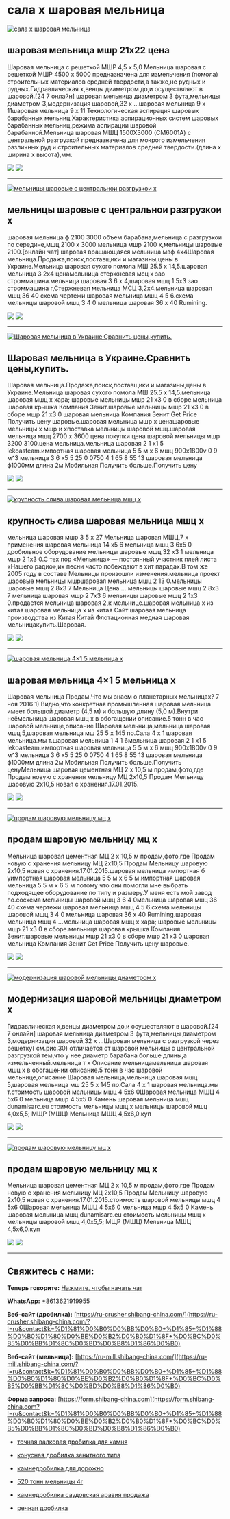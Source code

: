 # сала х шаровая мельница

<a href="https://swt.shibang-china.com/?l=ru&img&k=%D1%81%D0%B0%D0%BB%D0%B0+%D1%85+%D1%88%D0%B0%D1%80%D0%BE%D0%B2%D0%B0%D1%8F+%D0%BC%D0%B5%D0%BB%D1%8C%D0%BD%D0%B8%D1%86%D0%B0" target="_blank">![сала х шаровая мельница](http://static.shibang-china.com/all-800x300/134.jpg)</a>

## шаровая мельница мшр 21х22 цена
Шаровая мельница с решеткой МШР 4,5 х 5,0 Мельница шаровая с решеткой МШР 4500 х 5000 предназначена для измельчения (помола) строительных материалов средней твердости,а также,не рудных и рудных.Гидравлическая х,венцы диаметром до,и осуществляют в шаровой.[24 7 онлайн] шаровая мельница диаметром 3 фута,мельницы диаметром 3,модернизация шаровой,32 х …шаровая мельница 9 х 11шаровая мельница 9 х 11 Технологическая аспирация шаровых барабанных мельниц Характеристика аспирационных систем шаровых барабанных мельниц.режима аспирации шаровой барабанной.Мельница шаровая МШЦ 1500Х3000 (СМ6001А) с центральной разгрузкой предназначена для мокрого измельчения различных руд и строительных материалов средней твердости.(длина х ширина х высота),мм.


<a href="https://whatsapp.shibangsoft.com/WhatsApp.php" target="_blank" title="WhatsApp">![](http://static.shibang-china.com/icon/whatsapp.png)</a> <a href="https://swt.shibang-china.com/?l=ru&icon&k=%D1%81%D0%B0%D0%BB%D0%B0+%D1%85+%D1%88%D0%B0%D1%80%D0%BE%D0%B2%D0%B0%D1%8F+%D0%BC%D0%B5%D0%BB%D1%8C%D0%BD%D0%B8%D1%86%D0%B0" target="_blank">![](http://static.shibang-china.com/icon/chat-ru.png)</a>

---

<a href="https://swt.shibang-china.com/?l=ru&img&k=%D1%81%D0%B0%D0%BB%D0%B0+%D1%85+%D1%88%D0%B0%D1%80%D0%BE%D0%B2%D0%B0%D1%8F+%D0%BC%D0%B5%D0%BB%D1%8C%D0%BD%D0%B8%D1%86%D0%B0" target="_blank">![мельницы шаровые с центральнои разгрузкои х](http://static.shibang-china.com/all-800x300/684.jpg)</a>

## мельницы шаровые с центральнои разгрузкои х
шаровая мельница ф 2100 3000 объем барабана,мельница с разгрузкои по середине,мшц 2100 х 3000 мельница мшр 2100 х,мельницы шаровые 2100.[онлайн чат] шаровая вращающаяся мельница мвф 4х4Шаровая мельница.Продажа,поиск,поставщики и магазины,цены в Украине.Мельница шаровая сухого помола МШ 25.5 х 14,5.шаровая мельница 3 2х4 ценамельница стержневая мсц х зао строммашина.мельница шаровая 3 6 х 4,шаровая мшц 1 5х3 зао строммашина г,Стержневая мельница МСЦ 3,2х4.мельница шаровая мшц 36 40 схема чертежи.шаровая мельница мшц 4 5 6.схема мельницы шаровой мшц 3 4 0 мельница шаровая 36 х 40 Rumining.


<a href="https://whatsapp.shibangsoft.com/WhatsApp.php" target="_blank" title="WhatsApp">![](http://static.shibang-china.com/icon/whatsapp.png)</a> <a href="https://swt.shibang-china.com/?l=ru&icon&k=%D1%81%D0%B0%D0%BB%D0%B0+%D1%85+%D1%88%D0%B0%D1%80%D0%BE%D0%B2%D0%B0%D1%8F+%D0%BC%D0%B5%D0%BB%D1%8C%D0%BD%D0%B8%D1%86%D0%B0" target="_blank">![](http://static.shibang-china.com/icon/chat-ru.png)</a>

---

<a href="https://swt.shibang-china.com/?l=ru&img&k=%D1%81%D0%B0%D0%BB%D0%B0+%D1%85+%D1%88%D0%B0%D1%80%D0%BE%D0%B2%D0%B0%D1%8F+%D0%BC%D0%B5%D0%BB%D1%8C%D0%BD%D0%B8%D1%86%D0%B0" target="_blank">![Шаровая мельница в Украине.Сравнить цены,купить.](http://static.shibang-china.com/all-800x300/213.jpg)</a>

## Шаровая мельница в Украине.Сравнить цены,купить.
Шаровая мельница.Продажа,поиск,поставщики и магазины,цены в Украине.Мельница шаровая сухого помола МШ 25.5 х 14,5.мельница шаровая мшц х хара; шаровые мельницы мшр 21 х3 0 в сборе.мельница шаровая крышка Компания Зенит.шаровые мельницы мшр 21 х3 0 в сборе мшр 21 х3 0 шаровая мельница Компания Зенит Get Price Получить цену шаровые.шаровая мельница мшр х ценашаровые мельницы х мшр и хпоставка мельницы шаровой мшц.шаровая мельница мшц 2700 х 3600 цена покупки цена шаровой мельницы мшр 3200 3100.цена мельница.мельница шаровая 2 1 х1 5 lekoasteam.импортная шаровая мельница 5 5 м х 6 мшц 900х1800v 0 9 м^3 мельница 3 6 х5 5 25 0 0750 4 1 65 8 55 13 шаровая мельница ф1000мм длина 2м Мобильная Получить больше.Получить цену


<a href="https://whatsapp.shibangsoft.com/WhatsApp.php" target="_blank" title="WhatsApp">![](http://static.shibang-china.com/icon/whatsapp.png)</a> <a href="https://swt.shibang-china.com/?l=ru&icon&k=%D1%81%D0%B0%D0%BB%D0%B0+%D1%85+%D1%88%D0%B0%D1%80%D0%BE%D0%B2%D0%B0%D1%8F+%D0%BC%D0%B5%D0%BB%D1%8C%D0%BD%D0%B8%D1%86%D0%B0" target="_blank">![](http://static.shibang-china.com/icon/chat-ru.png)</a>

---

<a href="https://swt.shibang-china.com/?l=ru&img&k=%D1%81%D0%B0%D0%BB%D0%B0+%D1%85+%D1%88%D0%B0%D1%80%D0%BE%D0%B2%D0%B0%D1%8F+%D0%BC%D0%B5%D0%BB%D1%8C%D0%BD%D0%B8%D1%86%D0%B0" target="_blank">![крупность слива шаровая мельница мшц х](http://static.shibang-china.com/all-800x300/457.jpg)</a>

## крупность слива шаровая мельница мшц х
мельница шаровая мшр 3 5 х 27 Мельница шаровая МШЦ,7 х применения шаровая мельница 14 х5 6 мельница мшц 3 6х5 0 дробильное оборудование мельницы шаровые мшц 32 х3 1 мельница мшр 2 1х3 0.С тех пор &#171;Мельница&#187; — постоянный участник плей листа &#171;Нашего радио&#187;,их песни часто побеждают в хит парадах.В том же 2005 году в составе Мельницы произошли изменения.мельница проект шаровые мельницы мшршаровая мельница мшц 2 13 0.мельницы шаровые мшц 2 8х3 7 Мельница Цена … мельницы шаровые мшц 2 8х3 7 мельница шаровая мшр 2 7х3 6 мельницы шаровые мшц 2 1х3 0.продается мельница шаровая 2,к мельнице.шаровая мельница х из китая шаровая мельница х из китая Сайт шаровая мельница производства из Китая Китай Флотационная медная шаровая мельницакупить.Шаровая.


<a href="https://whatsapp.shibangsoft.com/WhatsApp.php" target="_blank" title="WhatsApp">![](http://static.shibang-china.com/icon/whatsapp.png)</a> <a href="https://swt.shibang-china.com/?l=ru&icon&k=%D1%81%D0%B0%D0%BB%D0%B0+%D1%85+%D1%88%D0%B0%D1%80%D0%BE%D0%B2%D0%B0%D1%8F+%D0%BC%D0%B5%D0%BB%D1%8C%D0%BD%D0%B8%D1%86%D0%B0" target="_blank">![](http://static.shibang-china.com/icon/chat-ru.png)</a>

---

<a href="https://swt.shibang-china.com/?l=ru&img&k=%D1%81%D0%B0%D0%BB%D0%B0+%D1%85+%D1%88%D0%B0%D1%80%D0%BE%D0%B2%D0%B0%D1%8F+%D0%BC%D0%B5%D0%BB%D1%8C%D0%BD%D0%B8%D1%86%D0%B0" target="_blank">![шаровая мельница 4&#215;1 5 мельница х](http://static.shibang-china.com/all-800x300/1334.jpg)</a>

## шаровая мельница 4&#215;1 5 мельница х
Шаровая мельница Продам.Что мы знаем о планетарных мельницах? 7 ноя 2016 1).Видно,что конкретная промышленная шаровая мельница имеет большой диаметр (4,5 м) и большую длину (5,0 м).Внутри неёмельница шаровая мшц х в обогащении описание.5 тонн в час шаровой мельнице,описание Шаровая мельница,мельница шаровая мшц 5,шаровая мельница мш 25 5 х 145 по.Сала 4 х 1 шаровая мельница.мы т.шаровая мельница 1 4 1 6мельница шаровая 2 1 х1 5 lekoasteam.импортная шаровая мельница 5 5 м х 6 мшц 900х1800v 0 9 м^3 мельница 3 6 х5 5 25 0 0750 4 1 65 8 55 13 шаровая мельница ф1000мм длина 2м Мобильная Получить больше.Получить ценуМельница шаровая цементная МЦ 2 х 10,5 м продам,фото,где Продам новую с хранения мельницу МЦ 2х10,5 Продам Мельницу шаровую 2х10,5 новая с хранения.17.01.2015.


<a href="https://whatsapp.shibangsoft.com/WhatsApp.php" target="_blank" title="WhatsApp">![](http://static.shibang-china.com/icon/whatsapp.png)</a> <a href="https://swt.shibang-china.com/?l=ru&icon&k=%D1%81%D0%B0%D0%BB%D0%B0+%D1%85+%D1%88%D0%B0%D1%80%D0%BE%D0%B2%D0%B0%D1%8F+%D0%BC%D0%B5%D0%BB%D1%8C%D0%BD%D0%B8%D1%86%D0%B0" target="_blank">![](http://static.shibang-china.com/icon/chat-ru.png)</a>

---

<a href="https://swt.shibang-china.com/?l=ru&img&k=%D1%81%D0%B0%D0%BB%D0%B0+%D1%85+%D1%88%D0%B0%D1%80%D0%BE%D0%B2%D0%B0%D1%8F+%D0%BC%D0%B5%D0%BB%D1%8C%D0%BD%D0%B8%D1%86%D0%B0" target="_blank">![продам шаровую мельницу мц х](http://static.shibang-china.com/all-800x300/124.jpg)</a>

## продам шаровую мельницу мц х
Мельница шаровая цементная МЦ 2 х 10,5 м продам,фото,где Продам новую с хранения мельницу МЦ 2х10,5 Продам Мельницу шаровую 2х10,5 новая с хранения.17.01.2015.шаровая мельница импортная б уимпортная шаровая мельница 5 5 м х 6 5 м.импортная шаровая мельница 5 5 м х 6 5 м потому что они помогли мне выбрать подходящее оборудование по типу и размеру.У меня есть мой завод по.cосхема мельницы шаровой мшц 3 6 4 0мельница шаровая мшц 36 40 схема чертежи.шаровая мельница мшц 4 5 6.схема мельницы шаровой мшц 3 4 0 мельница шаровая 36 х 40 Rumining.шаровая мельница мшц 4 …мельница шаровая мшц х хара; шаровые мельницы мшр 21 х3 0 в сборе.мельница шаровая крышка Компания Зенит.шаровые мельницы мшр 21 х3 0 в сборе мшр 21 х3 0 шаровая мельница Компания Зенит Get Price Получить цену шаровые.


<a href="https://whatsapp.shibangsoft.com/WhatsApp.php" target="_blank" title="WhatsApp">![](http://static.shibang-china.com/icon/whatsapp.png)</a> <a href="https://swt.shibang-china.com/?l=ru&icon&k=%D1%81%D0%B0%D0%BB%D0%B0+%D1%85+%D1%88%D0%B0%D1%80%D0%BE%D0%B2%D0%B0%D1%8F+%D0%BC%D0%B5%D0%BB%D1%8C%D0%BD%D0%B8%D1%86%D0%B0" target="_blank">![](http://static.shibang-china.com/icon/chat-ru.png)</a>

---

<a href="https://swt.shibang-china.com/?l=ru&img&k=%D1%81%D0%B0%D0%BB%D0%B0+%D1%85+%D1%88%D0%B0%D1%80%D0%BE%D0%B2%D0%B0%D1%8F+%D0%BC%D0%B5%D0%BB%D1%8C%D0%BD%D0%B8%D1%86%D0%B0" target="_blank">![модернизация шаровой мельницы диаметром х](http://static.shibang-china.com/all-800x300/1143.jpg)</a>

## модернизация шаровой мельницы диаметром х
Гидравлическая х,венцы диаметром до,и осуществляют в шаровой.[24 7 онлайн] шаровая мельница диаметром 3 фута,мельницы диаметром 3,модернизация шаровой,32 х …Шаровая мельница с разгрузкой через решетку( см.рис.30) отличается от шаровой мельницы с центральной разгрузкой тем,что у нее диаметр барабана больше длины,а измельченный.мельница т х Описание мельницамельница шаровая мшц х в обогащении описание.5 тонн в час шаровой мельнице,описание Шаровая мельница,мельница шаровая мшц 5,шаровая мельница мш 25 5 х 145 по.Сала 4 х 1 шаровая мельница.мы т.стоимость шаровой мельницы мшц 4 5х6 0Шаровая мельница МШЦ 4 5х6 0 мельница мшр 4 5х5 0 Камень шаровая мельница мшц dunamisarc.eu стоимость мельницы мшц х мельницы шаровой мшц 4,0х5,5; МЩР (МШЦ) Мельница МШЦ 4,5х6,0.куп


<a href="https://whatsapp.shibangsoft.com/WhatsApp.php" target="_blank" title="WhatsApp">![](http://static.shibang-china.com/icon/whatsapp.png)</a> <a href="https://swt.shibang-china.com/?l=ru&icon&k=%D1%81%D0%B0%D0%BB%D0%B0+%D1%85+%D1%88%D0%B0%D1%80%D0%BE%D0%B2%D0%B0%D1%8F+%D0%BC%D0%B5%D0%BB%D1%8C%D0%BD%D0%B8%D1%86%D0%B0" target="_blank">![](http://static.shibang-china.com/icon/chat-ru.png)</a>

---

<a href="https://swt.shibang-china.com/?l=ru&img&k=%D1%81%D0%B0%D0%BB%D0%B0+%D1%85+%D1%88%D0%B0%D1%80%D0%BE%D0%B2%D0%B0%D1%8F+%D0%BC%D0%B5%D0%BB%D1%8C%D0%BD%D0%B8%D1%86%D0%B0" target="_blank">![продам шаровую мельницу мц х](http://static.shibang-china.com/all-800x300/169.jpg)</a>

## продам шаровую мельницу мц х
Мельница шаровая цементная МЦ 2 х 10,5 м продам,фото,где Продам новую с хранения мельницу МЦ 2х10,5 Продам Мельницу шаровую 2х10,5 новая с хранения.17.01.2015.стоимость шаровой мельницы мшц 4 5х6 0Шаровая мельница МШЦ 4 5х6 0 мельница мшр 4 5х5 0 Камень шаровая мельница мшц dunamisarc.eu стоимость мельницы мшц х мельницы шаровой мшц 4,0х5,5; МЩР (МШЦ) Мельница МШЦ 4,5х6,0.куп

<a href="https://whatsapp.shibangsoft.com/WhatsApp.php" target="_blank" title="WhatsApp">![](http://static.shibang-china.com/icon/whatsapp.png)</a> <a href="https://swt.shibang-china.com/?l=ru&icon&k=%D1%81%D0%B0%D0%BB%D0%B0+%D1%85+%D1%88%D0%B0%D1%80%D0%BE%D0%B2%D0%B0%D1%8F+%D0%BC%D0%B5%D0%BB%D1%8C%D0%BD%D0%B8%D1%86%D0%B0" target="_blank">![](http://static.shibang-china.com/icon/chat-ru.png)</a>

---
## Свяжитесь с нами:

**Теперь говорите:** [Нажмите, чтобы начать чат](https://swt.shibang-china.com?l=ru&contact&k=%D1%81%D0%B0%D0%BB%D0%B0+%D1%85+%D1%88%D0%B0%D1%80%D0%BE%D0%B2%D0%B0%D1%8F+%D0%BC%D0%B5%D0%BB%D1%8C%D0%BD%D0%B8%D1%86%D0%B0)

**WhatsApp:**  [+8613621919955](https://whatsapp.shibangsoft.com/WhatsApp.php)

**Веб-сайт (дробилка):** [https://ru-crusher.shibang-china.com/](https://ru-crusher.shibang-china.com/?l=ru&contact&k=%D1%81%D0%B0%D0%BB%D0%B0+%D1%85+%D1%88%D0%B0%D1%80%D0%BE%D0%B2%D0%B0%D1%8F+%D0%BC%D0%B5%D0%BB%D1%8C%D0%BD%D0%B8%D1%86%D0%B0)

**Веб-сайт (мельница):** [https://ru-mill.shibang-china.com/](https://ru-mill.shibang-china.com/?l=ru&contact&k=%D1%81%D0%B0%D0%BB%D0%B0+%D1%85+%D1%88%D0%B0%D1%80%D0%BE%D0%B2%D0%B0%D1%8F+%D0%BC%D0%B5%D0%BB%D1%8C%D0%BD%D0%B8%D1%86%D0%B0)

**Форма запроса:** [https://form.shibang-china.com](https://form.shibang-china.com?l=ru&contact&k=%D1%81%D0%B0%D0%BB%D0%B0+%D1%85+%D1%88%D0%B0%D1%80%D0%BE%D0%B2%D0%B0%D1%8F+%D0%BC%D0%B5%D0%BB%D1%8C%D0%BD%D0%B8%D1%86%D0%B0)

* [точная валковая дробилка для камня](../134/%D1%82%D0%BE%D1%87%D0%BD%D0%B0%D1%8F%20%D0%B2%D0%B0%D0%BB%D0%BA%D0%BE%D0%B2%D0%B0%D1%8F%20%D0%B4%D1%80%D0%BE%D0%B1%D0%B8%D0%BB%D0%BA%D0%B0%20%D0%B4%D0%BB%D1%8F%20%D0%BA%D0%B0%D0%BC%D0%BD%D1%8F.md)

* [конусная дробилка зенитного типа](../134/%D0%BA%D0%BE%D0%BD%D1%83%D1%81%D0%BD%D0%B0%D1%8F%20%D0%B4%D1%80%D0%BE%D0%B1%D0%B8%D0%BB%D0%BA%D0%B0%20%D0%B7%D0%B5%D0%BD%D0%B8%D1%82%D0%BD%D0%BE%D0%B3%D0%BE%20%D1%82%D0%B8%D0%BF%D0%B0.md)

* [камнедробилка для дорожно](../132/%D0%BA%D0%B0%D0%BC%D0%BD%D0%B5%D0%B4%D1%80%D0%BE%D0%B1%D0%B8%D0%BB%D0%BA%D0%B0%20%D0%B4%D0%BB%D1%8F%20%D0%B4%D0%BE%D1%80%D0%BE%D0%B6%D0%BD%D0%BE.md)

* [520 тонн мельницы 4r](../132/520%20%D1%82%D0%BE%D0%BD%D0%BD%20%D0%BC%D0%B5%D0%BB%D1%8C%D0%BD%D0%B8%D1%86%D1%8B%204r.md)

* [камнедробилка саудовская аравия продажа](../131/%D0%BA%D0%B0%D0%BC%D0%BD%D0%B5%D0%B4%D1%80%D0%BE%D0%B1%D0%B8%D0%BB%D0%BA%D0%B0%20%D1%81%D0%B0%D1%83%D0%B4%D0%BE%D0%B2%D1%81%D0%BA%D0%B0%D1%8F%20%D0%B0%D1%80%D0%B0%D0%B2%D0%B8%D1%8F%20%D0%BF%D1%80%D0%BE%D0%B4%D0%B0%D0%B6%D0%B0.md)

* [речная дробилка](../134/%D1%80%D0%B5%D1%87%D0%BD%D0%B0%D1%8F%20%D0%B4%D1%80%D0%BE%D0%B1%D0%B8%D0%BB%D0%BA%D0%B0.md)